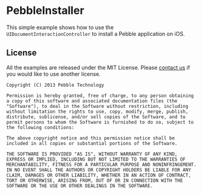 # PebbleInstaller

This simple example shows how to use the `UIDocumentInteractionController` to install a Pebble application on iOS.

## License

All the examples are released under the MIT License. Please [contact us](mailto:devsupport@getpebble.com) if you would like to use another license.

    Copyright (C) 2013 Pebble Technology

    Permission is hereby granted, free of charge, to any person obtaining a copy of this software and associated documentation files (the "Software"), to deal in the Software without restriction, including without limitation the rights to use, copy, modify, merge, publish, distribute, sublicense, and/or sell copies of the Software, and to permit persons to whom the Software is furnished to do so, subject to the following conditions:

    The above copyright notice and this permission notice shall be included in all copies or substantial portions of the Software.

    THE SOFTWARE IS PROVIDED "AS IS", WITHOUT WARRANTY OF ANY KIND, EXPRESS OR IMPLIED, INCLUDING BUT NOT LIMITED TO THE WARRANTIES OF MERCHANTABILITY, FITNESS FOR A PARTICULAR PURPOSE AND NONINFRINGEMENT. IN NO EVENT SHALL THE AUTHORS OR COPYRIGHT HOLDERS BE LIABLE FOR ANY CLAIM, DAMAGES OR OTHER LIABILITY, WHETHER IN AN ACTION OF CONTRACT, TORT OR OTHERWISE, ARISING FROM, OUT OF OR IN CONNECTION WITH THE SOFTWARE OR THE USE OR OTHER DEALINGS IN THE SOFTWARE.
